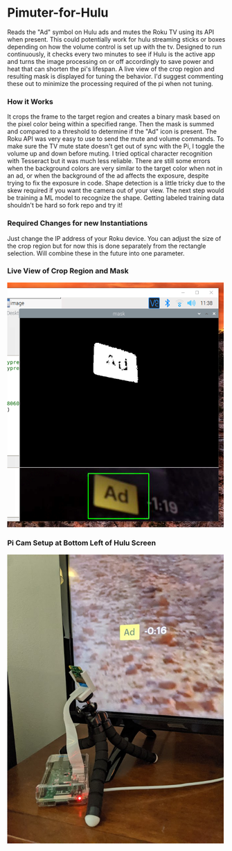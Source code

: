 # Pimuter-for-Hulu
Reads the "Ad" symbol on Hulu ads and mutes the Roku TV using its API when present.
This could potentially work for hulu streaming sticks or boxes depending on how the volume control is set up with the tv.
Designed to run continuously, it checks every two minutes to see if Hulu is the active app and turns the image processing on or off accordingly to save power and heat that can shorten the pi's lifespan. A live view of the crop region and resulting mask is displayed for tuning the behavior. I'd suggest commenting these out to minimize the processing required of the pi when not tuning.

### How it Works
It crops the frame to the target region and creates a binary mask based on the pixel color being within a specified range. Then the mask is summed and compared to a threshold to determine if the "Ad" icon is present. The Roku API was very easy to use to send the mute and volume commands. To make sure the TV mute state doesn't get out of sync with the Pi, I toggle the volume up and down before muting. I tried optical character recognition with Tesseract but it was much less reliable. There are still some errors when the background colors are very similar to the target color when not in an ad, or when the background of the ad affects the exposure, despite trying to fix the exposure in code. Shape detection is a little tricky due to the skew required if you want the camera out of your view. The next step would be training a ML model to recognize the shape. Getting labeled training data shouldn't be hard so fork repo and try it!

### Required Changes for new Instantiations
Just change the IP address of your Roku device. You can adjust the size of the crop region but for now this is done separately from the rectangle selection. Will combine these in the future into one parameter.

### Live View of Crop Region and Mask
<img src="live_view.png" alt="Live View of Crop Region and Mask" width="500">

### Pi Cam Setup at Bottom Left of Hulu Screen
<img src="pi_setup.jpg" alt="Pi Cam Setup at Bottom Left of Hulu Screen" width="500">
